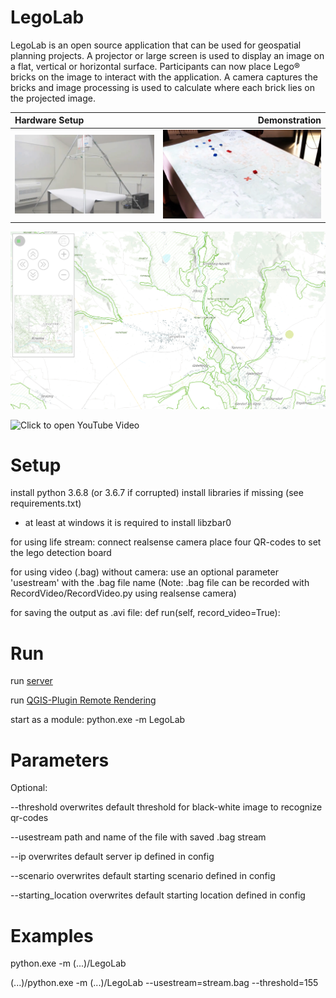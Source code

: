 # LegoLab

LegoLab is an open source application that can be used for geospatial planning projects.
A projector or large screen is used to display an image on a flat, vertical or horizontal surface.
Participants can now place Lego&reg; bricks on the image to interact with the application.
A camera captures the bricks and image processing is used to calculate where each brick lies on the projected image.

Hardware Setup | Demonstration
:--|--:
![Hardware setup](resources/doc/example1.png) | ![Demonstration](resources/doc/example4.jpg)

![Screenshot](resources/doc/example.png)

![![Click to open YouTube Video](resources/doc/yt_link.png)](https://www.youtube.com/watch?v=lQ_4fjpyTcA)

# Setup

install python 3.6.8 (or 3.6.7 if corrupted)
install libraries if missing (see requirements.txt)
* at least at windows it is required to install libzbar0

for using life stream: 
	connect realsense camera 
	place four QR-codes to set the lego detection board

for using video (.bag) without camera:
	use an optional parameter 'usestream' with the .bag file name
(Note: .bag file can be recorded with RecordVideo/RecordVideo.py using realsense camera)

for saving the output as .avi file:
	def run(self, record_video=True):

# Run

run [server](https://github.com/boku-ilen/landscapelab-server)

run [QGIS-Plugin Remote Rendering](https://github.com/boku-ilen/landscapelab-qgis)

start as a module: python.exe -m LegoLab

# Parameters
Optional:

--threshold 
  overwrites default threshold for black-white image to recognize qr-codes
  
--usestream
  path and name of the file with saved .bag stream
  
--ip
  overwrites default server ip defined in config
  
--scenario
  overwrites default starting scenario defined in config
  
--starting_location
  overwrites default starting location defined in config

# Examples
python.exe -m (...)/LegoLab

(...)/python.exe -m (...)/LegoLab --usestream=stream.bag --threshold=155
